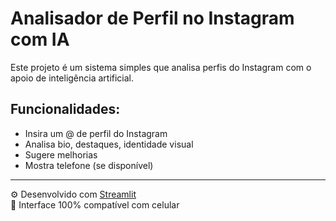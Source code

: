 # Analisador de Perfil no Instagram com IA

Este projeto é um sistema simples que analisa perfis do Instagram com o apoio de inteligência artificial.

## Funcionalidades:
- Insira um @ de perfil do Instagram
- Analisa bio, destaques, identidade visual
- Sugere melhorias
- Mostra telefone (se disponível)

---

⚙️ Desenvolvido com [Streamlit](https://streamlit.io/)  
📱 Interface 100% compatível com celular  
